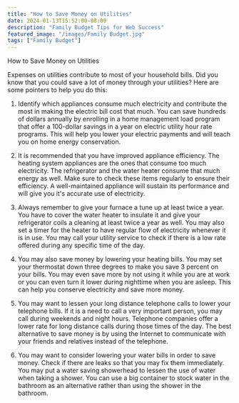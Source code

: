```yaml
---
title: "How to Save Money on Utilities"
date: 2024-01-13T15:52:00-08:00
description: "Family Budget Tips for Web Success"
featured_image: "/images/Family Budget.jpg"
tags: ["Family Budget"]
---
```


How to Save Money on Utilities

Expenses on utilities contribute to most of your household bills. Did you know that you could save a lot of money through your utilities? Here are some pointers to help you do this:

1.	Identify which appliances consume much electricity and contribute the most in making the electric bill cost that much. You can save hundreds of dollars annually by enrolling in a home management load program that offer a 100-dollar savings in a year on electric utility hour rate programs. This will help you lower your electric payments and will teach you on home energy conservation.

2.	It is recommended that you have improved appliance efficiency. The heating system appliances are the ones that consume too much electricity. The refrigerator and the water heater consume that much energy as well. Make sure to check these items regularly to ensure their efficiency. A well-maintained appliance will sustain its performance and will give you it's accurate use of electricity. 

3.	Always remember to give your furnace a tune up at least twice a year. You have to cover the water heater to insulate it and give your refrigerator coils a cleaning at least twice a year as well. You may also set a timer for the heater to have regular flow of electricity whenever it is in use. You may call your utility service to check if there is a low rate offered during any specific time of the day. 

4.	You may also save money by lowering your heating bills. You may set your thermostat down three degrees to make you save 3 percent on your bills. You may even save more by not using it while you are at work or you can even turn it lower during nighttime when you are asleep. This can help you conserve electricity and save more money.

5.	You may want to lessen your long distance telephone calls to lower your telephone bills. If it is a need to call a very important person, you may call during weekends and night hours. Telephone companies offer a lower rate for long distance calls during those times of the day. The best alternative to save money is by using the Internet to communicate with your friends and relatives instead of the telephone.

6.	You may want to consider lowering your water bills in order to save money. Check if there are leaks so that you may fix them immediately. You may put a water saving showerhead to lessen the use of water when taking a shower. You can use a big container to stock water in the bathroom as an alternative rather than using the shower in the bathroom.      



